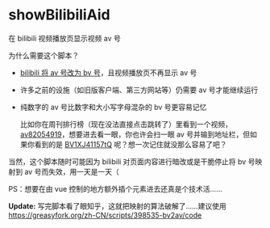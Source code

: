 # showBilibiliAid

在 bilibili 视频播放页显示视频 av 号

为什么需要这个脚本？

- [bilibili 将 av 号改为 bv 号](https://www.bilibili.com/blackboard/activity-BV-PC.html)，且视频播放页不再显示 av 号

- 许多之前的设施（如旧版客户端、第三方网站等）仍需要 av 号才能继续运行

- 纯数字的 av 号比数字和大小写字母混杂的 bv 号更容易记忆

  比如你在周刊排行榜（现在没法直接点击跳转了）里看到一个视频， [av82054919](https://www.bilibili.com/video/av82054919)，想要进去看一眼，你也许会扫一眼 av 号并输到地址栏，但如果你看到的是 [BV1XJ41157tQ](https://www.bilibili.com/video/BV1XJ41157tQ) 呢？想一次记住就没那么容易了吧？

当然，这个脚本随时可能因为 bilibili 对页面内容进行暗改或是干脆停止将 bv 号映射到 av 号而失效，用一天是一天（

PS：想要在由 vue 控制的地方额外插个元素进去还真是个技术活……

**Update:** 写完脚本看了眼知乎，这就把映射的算法破解了……建议使用 https://greasyfork.org/zh-CN/scripts/398535-bv2av/code

